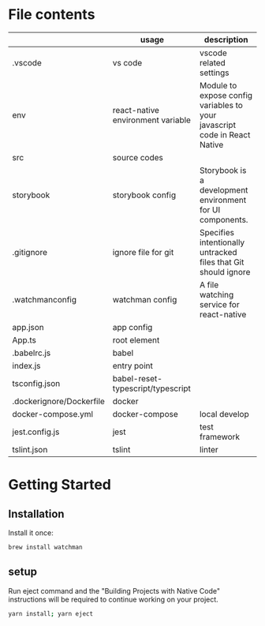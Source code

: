 # File contents
|       |usage|description|
|-------|-----|-----------|
|.vscode|vs code| vscode related settings |
|env|react-native environment variable|Module to expose config variables to your javascript code in React Native|
|src|source codes||
|storybook|storybook config|Storybook is a development environment for UI components.|
|.gitignore|ignore file for git|Specifies intentionally untracked files that Git should ignore|
|.watchmanconfig|watchman config|A file watching service for react-native|
|app.json|app config||
|App.ts|root element||
|.babelrc.js|babel||
|index.js|entry point||
|tsconfig.json|babel-reset-typescript/typescript||
|.dockerignore/Dockerfile|docker||
|docker-compose.yml|docker-compose|local develop|
|jest.config.js|jest|test framework|
|tslint.json|tslint|linter|

# Getting Started
## Installation
Install it once:
```bash
brew install watchman
```
## setup
Run eject command and the "Building Projects with Native Code" instructions will be required to continue working on your project.
```bash
yarn install; yarn eject
```